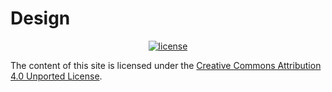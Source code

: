 # Design

<p align="center">
    <a href="https://github.com/vcsfund/design/blob/master/LICENSE.md"><img src="https://img.shields.io/github/license/vcsfund/design.svg" alt="license"></a>
</p>

The content of this site is licensed under the [Creative Commons Attribution 4.0 Unported License](https://creativecommons.org/licenses/by/4.0/).
